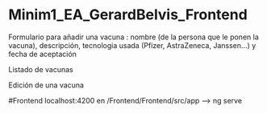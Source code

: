 # Minim1_EA_GerardBelvis_Frontend

Formulario para añadir una vacuna : nombre (de la persona que le ponen la vacuna), descripción, tecnologia usada (Pfizer, AstraZeneca, Janssen...) y fecha de aceptación

Listado de vacunas

Edición de una vacuna

#Frontend localhost:4200 en /Frontend/Frontend/src/app --> ng serve

